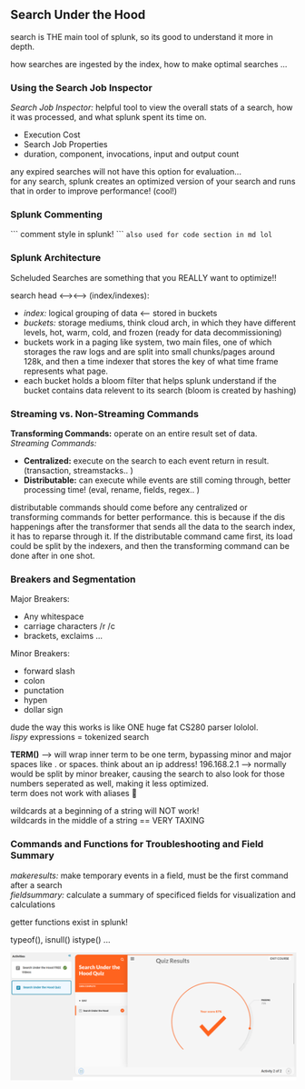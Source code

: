 ## Search Under the Hood ##
search is THE main tool of splunk, so its good to understand it more in depth. <br>

how searches are ingested by the index, how to make optimal searches ... 

### Using the Search Job Inspector ###
_Search Job Inspector:_ helpful tool to view the overall stats of a search, how it was processed, and what splunk spent its time on. <br>
- Execution Cost
- Search Job Properties
- duration, component, invocations, input and output count

any expired searches will not have this option for evaluation... <br>
for any search, splunk creates an optimized version of your search and runs that in order to improve performance! (cool!) <br>

### Splunk Commenting ###
\`\`\` comment style in splunk! \`\`\`
` also used for code section in md lol `

### Splunk Architecture ### 
Scheluded Searches are something that you REALLY want to optimize!! <br>

search head <--><--> (index/indexes):
- _index:_ logical grouping of data   <-- stored in buckets
- _buckets:_ storage mediums, think cloud arch, in which they have different levels, hot, warm, cold, and frozen (ready for data decommissioning)
- buckets work in a paging like system, two main files, one of which storages the raw logs and are split into small chunks/pages around 128k, and then a time indexer that stores the key of what time frame represents what page.
- each bucket holds a bloom filter that helps splunk understand if the bucket contains data relevent to its search (bloom is created by hashing)

### Streaming vs. Non-Streaming Commands ###
__Transforming Commands:__ operate on an entire result set of data. <br>
_Streaming Commands:_
- __Centralized:__ execute on the search to each event return in result. (transaction, streamstacks.. )
- __Distributable:__ can execute while events are still coming through, better processing time! (eval, rename, fields, regex.. )

distributable commands should come before any centralized or transforming commands for better performance. this is because if the dis happenings after the transformer that sends all the data to the search index, it has to reparse through it. If the distributable command came first, its load could be split by the indexers, and then the transforming command can be done after in one shot. <br>

### Breakers and Segmentation ###
Major Breakers:
- Any whitespace
- carriage characters /r /c
- brackets, exclaims ...

Minor Breakers:
- forward slash
- colon
- punctation
- hypen
- dollar sign 

dude the way this works is like ONE huge fat CS280 parser lololol. <br>
_lispy_ expressions = tokenized search <br>

__TERM()__ --> will wrap inner term to be one term, bypassing minor and major spaces like . or spaces.
think about an ip address!    196.168.2.1 --> normally would be split by minor breaker, causing the search to also look for those numbers seperated as well, making it less optimized. <br>
term does not work with aliases 😬

wildcards at a beginning of a string will NOT work!<br>
wildcards in the middle of a string == VERY TAXING <br>

### Commands and Functions for Troubleshooting and Field Summary ###
_makeresults:_ make temporary events in a field, must be the first command after a search <br>
_fieldsummary:_ calculate a summary of specificed fields for visualization and calculations <br>

getter functions exist in splunk!

typeof(), isnull() istype() ... <br>

![search_under Splunk Quiz](images/image-9.png)